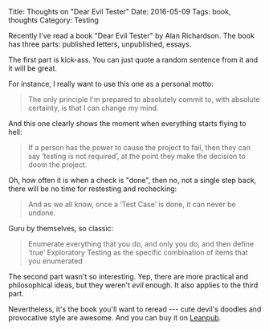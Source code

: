 Title: Thoughts on "Dear Evil Tester"
Date: 2016-05-09
Tags: book, thoughts
Category: Testing


Recently I've read a book "Dear Evil Tester" by Alan Richardson. The book has three parts: published letters, unpublished, essays. 

The first part is kick-ass. You can just quote a random sentence from it and it will be great. 

For instance, I really want to use this one as a personal motto:

> The only principle I'm prepared to absolutely commit to, with absolute certainty, is that I can change my mind.

And this one clearly shows the moment when everything starts flying to hell:

> If a person has the power to cause the project to fail, then they can say ‘testing is not required’, at the point they make the decision to doom the project.

Oh, how often it is when a check is "done", then no, not a single step back, there will be no time for restesting and rechecking:

> And as we all know, once a ‘Test Case’ is done, it can never be undone.

Guru by themselves, so classic:

> Enumerate everything that you do, and only you do, and then define ‘true’ Exploratory Testing as the specific combination of items that you enumerated

The second part wasn't so interesting. Yep, there are more practical and philosophical ideas, but they weren't *evil* enough. It also applies to the third part. 

Nevertheless, it's the book you'll want to reread --- cute devil's doodles and provocative style are awesome. And you can buy it on [Leanpub](https://leanpub.com/DearEvilTester).
